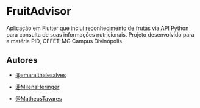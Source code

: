
# FruitAdvisor


Aplicação em Flutter que inclui reconhecimento de frutas via API Python para consulta de suas informações nutricionais.
Projeto desenvolvido para a matéria PID, CEFET-MG Campus Divinópolis.
## Autores

- [@amaralthalesalves](https://www.github.com/amaralthalesalves)

- [@MilenaHeringer](https://www.github.com/MilenaHeringer)

- [@MatheusTavares](https://www.github.com/@)
